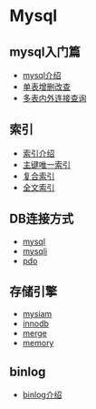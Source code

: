 Mysql
===============================

mysql入门篇
-----
*  [mysql介绍](mysql-introduce.md)
*  [单表增删改查](add-delete-update-select.md)
*  [多表内外连接查询](many-table-select.md)

索引
-----
*  [索引介绍](index-introduce.md)
*  [主键唯一索引](unique-index.md)
*  [复合索引](complex-index.md)
*  [全文索引](fulltext-index.md)

DB连接方式
---
*  [mysql](mysqlconnect-mysql.md)
*  [mysqli](mysqlconnect-mysqli.md)
*  [pdo](mysqlconnect-innodb.md)


存储引擎
---
*  [mysiam](storage-engine-mysiam.md)
*  [innodb](storage-engine-innodb.md)
*  [merge](storage-engine-merge.md)
*  [memory](storage-engine-memory.md)


binlog
---
*  [binlog介绍](binlog-introduce.md)
